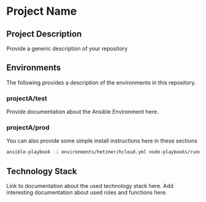 # Project Name 

## Project Description 

Provide a generic description of your repository 

## Environments 

The following provides a description of the environments in this repository.

### projectA/test 

Provide documentation about the Ansible Environment here. 

### projectA/prod  

You can also provide some simple install instructions here in these sections

```bash 
ansible-playbook -i environments/hetzner/hcloud.yml node-playbooks/runner-node.yaml -t sth.gitlab-runner -D
```

## Technology Stack 

Link to documentation about the used technology stack here. Add interesting documentation about used roles and functions here. 